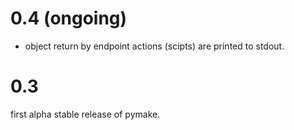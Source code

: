 # 0.4 (ongoing)

* object return by endpoint actions (scipts) are printed to stdout.

# 0.3
first alpha stable release of pymake.
